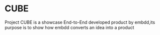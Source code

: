 # CUBE
Project CUBE is a showcase End-to-End developed product by embdd,its purpose is to show how embdd converts an idea into a product
